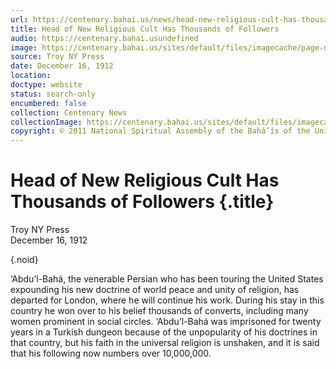 ```yaml
---
url: https://centenary.bahai.us/news/head-new-religious-cult-has-thousands-followers
title: Head of New Religious Cult Has Thousands of Followers
audio: https://centenary.bahai.usundefined
image: https://centenary.bahai.us/sites/default/files/imagecache/page-main-image/images/press_clippings/12-16-1912%2CTroy%20N%20Y%20Press%2CHead%20of%20New%20Religious%20Cult%20Has%20Thousands%20of%20Followers.png
source: Troy NY Press
date: December 16, 1912
location: 
doctype: website
status: search-only
encumbered: false
collection: Centenary News
collectionImage: https://centenary.bahai.us/sites/default/files/imagecache/theme-image/main_image/abdulbaha-overview-small_0.jpg
copyright: © 2011 National Spiritual Assembly of the Bahá’ís of the United States
---
```



# Head of New Religious Cult Has Thousands of Followers {.title}

Troy NY Press  
December 16, 1912  

{.noid}  



‘Abdu’l-Bahá, the venerable Persian who has been touring the United States expounding his new doctrine of world peace and unity of religion, has departed for London, where he will continue his work. During his stay in this country he won over to his belief thousands of converts, including many women prominent in social circles. ‘Abdu’l-Bahá was imprisoned for twenty years in a Turkish dungeon because of the unpopularity of his doctrines in that country, but his faith in the universal religion is unshaken, and it is said that his following now numbers over 10,000,000.